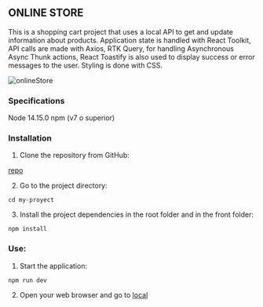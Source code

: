 ## ONLINE STORE

This is a shopping cart project that uses a local API to get and update information about products. Application state is handled with React Toolkit, API calls are made with Axios, RTK Query, for handling Asynchronous Async Thunk actions, React Toastify is also used to display success or error messages to the user. Styling is done with CSS.


![onlineStore]()


### Specifications
Node 14.15.0
npm (v7 o superior)


### Installation

1. Clone the repository from GitHub:

[repo](https://github.com/erikaArango/Ecommerce-Ecomsur)

2. Go to the project directory:

`cd my-proyect`

3. Install the project dependencies in the root folder and in the front folder:

`npm install`

### Use:

1. Start the application:

`npm run dev`

2. Open your web browser and go to [local](http://localhost:3000)




